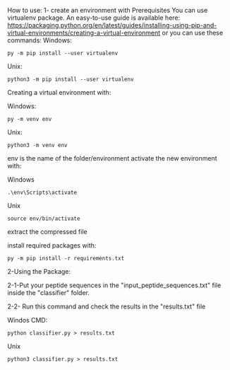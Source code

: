 How to use:
1- create an environment with Prerequisites
You can use virtualenv package. An easy-to-use guide is available here:
https://packaging.python.org/en/latest/guides/installing-using-pip-and-virtual-environments/creating-a-virtual-environment
or you can use these commands:
Windows:
```
py -m pip install --user virtualenv
```

Unix:
```
python3 -m pip install --user virtualenv
```

Creating a virtual environment with:

Windows:
```
py -m venv env
```

Unix:
```
python3 -m venv env
```

env is the name of the folder/environment
activate the new environment with:

Windows
```
.\env\Scripts\activate
```

Unix
```
source env/bin/activate
```
extract the compressed file 

install required packages with:
```
py -m pip install -r requirements.txt
```

2-Using the Package:

2-1-Put your peptide sequences in the "input_peptide_sequences.txt" file inside the "classifier" folder.

2-2- Run this command and check the results in the "results.txt" file

Windos CMD:
```
python classifier.py > results.txt
```

Unix
```
python3 classifier.py > results.txt
```

